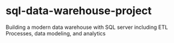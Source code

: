 # sql-data-warehouse-project
Building a modern data warehouse with SQL server including ETL Processes, data modeling, and analytics
